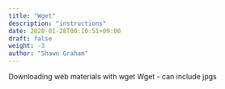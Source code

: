 ```yaml
---
title: "Wget"
description: "instructions"
date: 2020-01-28T00:10:51+09:00
draft: false
weight: -3
author: "Shawn Graham"
---
```

Downloading web materials with wget
Wget - can include jpgs
